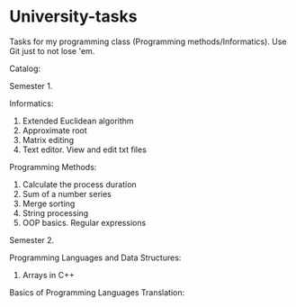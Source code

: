 # University-tasks
Tasks for my programming class (Programming methods/Informatics).
Use Git just to not lose 'em.

Catalog:

Semester 1.

Informatics:
1. Extended Euclidean algorithm
2. Approximate root
3. Matrix editing
4. Text editor. View and edit txt files 

Programming Methods:
1. Calculate the process duration
2. Sum of a number series
3. Merge sorting
4. String processing
5. OOP basics. Regular expressions


Semester 2.

Programming Languages and Data Structures:
1. Arrays in C++

Basics of Programming Languages Translation:
